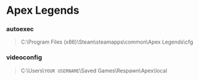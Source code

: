 # Apex Legends
### autoexec
> C:\Program Files (x86)\Steam\steamapps\common\Apex Legends\cfg

### videoconfig
> C:\Users\\`YOUR USERNAME`\Saved Games\Respawn\Apex\local
